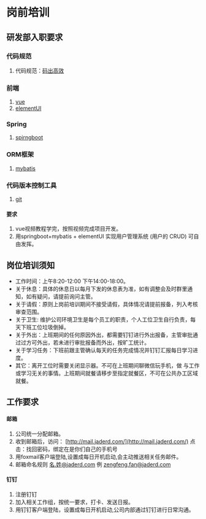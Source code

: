 # 岗前培训
 ## 研发部入职要求
  ### 代码规范
   1. 代码规范：[码出高效](https://github.com/fanzengfeng/test/blob/master/%E7%A0%81%E5%87%BA%E9%AB%98%E6%95%88.pdf)
  ### 前端
   1. [vue](https://cn.vuejs.org/)
   2. [elementUI](https://element.eleme.cn/#/zh-CN/guide/design)
  ### Spring  
   1. [spirngboot](https://spring.io/projects/spring-boot)
  ### ORM框架
   1. [mybatis](http://www.mybatis.org/mybatis-3/zh/index.html)   
  ### 代码版本控制工具
   1. [git](https://www.liaoxuefeng.com/wiki/896043488029600)
     
 #### 要求    
 1. vue视频教程学完，按照视频完成项目开发。
 2. 用springboot+mybatis + elementUI 实现用户管理系统 (用户的 CRUD) 可自由发挥。    
  
 ## 岗位培训须知
  * 工作时间：上午8:20-12:00  下午14:00-18:00。
  * 关于休息：具体的休息日以每月下发的休息表为准，如有调整会及时群里通知，如有疑问，请提前询问主管。
  * 关于请假：原则上岗前培训期间不接受请假，具体情况请提前报备，列入考核审查范围。
  * 关于卫生: 维护公司环境卫生是每个员工的职责，个人工位卫生自行负责，每天下班工位垃圾倒掉。
  * 关于外出：上班期间的任何原因外出，都需要钉钉进行外出报备，主管审批通过过方可外出，若未进行审批报备而外出，按旷工统计。
 * 关于学习任务：下班前跟主管确认每天的任务完成情况并钉钉汇报每日学习进度。
 * 其它：离开工位时需要关闭显示器。不可在上班期间聊微信玩手机，做 与工作或学习无关的事情。上班期间就餐请移步至指定就餐区，不可在公共办工区域就餐。
 ## 工作要求
 #### 邮箱
  1. 公司统一分配邮箱。
  2. 收到邮箱后，访问： [http://mail.jaderd.com/](http://mail.jaderd.com/) 点击：找回密码，绑定在是你们自己的手机号
  3. 用foxmail客户端登陆,设置成每日开机启动,会主动推送相关任务邮件。
  4. 邮箱命名规则 名.姓@jaderd.com 例 zengfeng.fan@jaderd.com
 #### 钉钉
  1. 注册钉钉
  2. 加入相关工作组，按统一要求，打卡、发送日报。
  3. 用钉钉客户端登陆，设置成每日开机启动,公司内部通过钉钉进行日常沟通。

